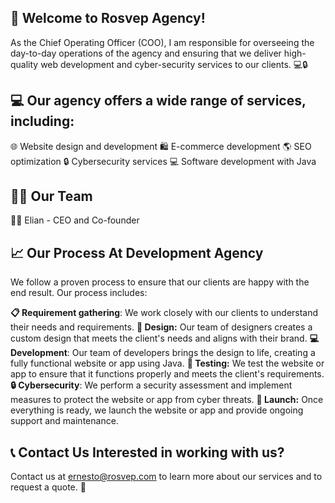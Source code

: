 ## 🚀 Welcome to Rosvep Agency!

As the Chief Operating Officer (COO), I am responsible for overseeing the day-to-day operations of the agency and ensuring that we deliver high-quality web development and cyber-security services to our clients. 💻🔒

## 💻 Our agency offers a wide range of services, including:

🌐 Website design and development
 🛍️ E-commerce development 
 🌎 SEO optimization 
 🔒 Cybersecurity services 
 💻 Software development with Java

## 👩‍💼 Our Team

👩‍🔬 Elian - CEO and Co-founder

## 📈 Our Process At Development Agency

 We follow a proven process to ensure that our clients are happy with the end result. Our process includes:

**📋 Requirement gathering**: We work closely with our clients to understand their needs and requirements. 
**🎨 Design:** Our team of designers creates a custom design that meets the client's needs and aligns with their brand. 
**💻 Development**: Our team of developers brings the design to life, creating a fully functional website or app using Java.
 **🧪 Testing:** We test the website or app to ensure that it functions properly and meets the client's requirements.
  **🔒 Cybersecurity**: We perform a security assessment and implement measures to protect the website or app from cyber threats. 
 **🚀 Launch:** Once everything is ready, we launch the website or app and provide ongoing support and maintenance.

## 📞 Contact Us Interested in working with us?

 Contact us at [ernesto@rosvep.com](mailto:ernesto@rosvep.com) to learn more about our services and to request a quote. 💬
